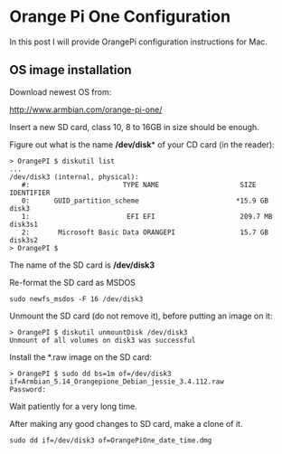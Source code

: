 # Orange Pi One Configuration

In this post I will provide OrangePi configuration instructions for Mac.

## OS image installation

Download newest OS from:

http://www.armbian.com/orange-pi-one/

Insert a new SD card, class 10, 8 to 16GB in size should be enough.

Figure out what is the name **/dev/disk*** of your CD card (in the reader):

```shell
> OrangePI $ diskutil list
...
/dev/disk3 (internal, physical):
   #:                       TYPE NAME                    SIZE       IDENTIFIER
   0:      GUID_partition_scheme                        *15.9 GB    disk3
   1:                        EFI EFI                     209.7 MB   disk3s1
   2:       Microsoft Basic Data ORANGEPI                15.7 GB    disk3s2
> OrangePI $ 
```

The name of the SD card is **/dev/disk3**



Re-format the SD card as MSDOS

```
sudo newfs_msdos -F 16 /dev/disk3
```



Unmount the SD card (do not remove it), before putting an image on it:

```shell
> OrangePI $ diskutil unmountDisk /dev/disk3
Unmount of all volumes on disk3 was successful
```



Install the *.raw image on the SD card:

```shell
> OrangePI $ sudo dd bs=1m of=/dev/disk3 if=Armbian_5.14_Orangepione_Debian_jessie_3.4.112.raw
Password:
```

Wait patiently for a very long time.



After making any good changes to SD card, make a clone of it. 

```shell
sudo dd if=/dev/disk3 of=OrangePiOne_date_time.dmg
```

